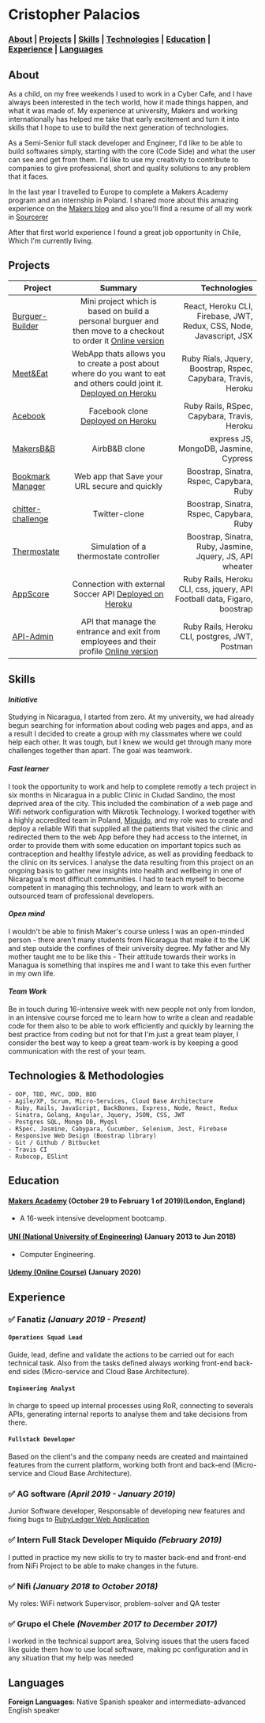 # Cristopher Palacios

### [About](#About) | [Projects](#Projects) | [Skills](#Skills) | [Technologies](#Technologies) | [Education](#Education) | [Experience](#Experience) | [Languages](#Languages)
<!-- A sentence about who and what you are. Then a sentence about what you've achieved. And then a sentence about what you're looking for: what you would ideally be doing, with whom and in what environment. -->

## About

As a child, on my free weekends I used to work in a Cyber Cafe, and I have always been interested in the tech world, how it made things happen, and what it was made of. My experience at university, Makers and working internationally has helped me take that early excitement and turn it into skills that I hope to use to build the next generation of technologies.

As a Semi-Senior full stack developer and Engineer, I'd like to be able to build softwares simply, starting with the core (Code Side) and what the user can see and get from them. I'd like to use my creativity to contribute to companies to give professional, short and quality solutions to any problem that it faces.

In the last year I travelled to Europe to complete a Makers Academy program and an internship in Poland. I shared more about this amazing experience on the [Makers blog](https://blog.makersacademy.com/the-chapter-after-nicaragua-1b470effe2b9) and also you'll find a resume of all my work in [Sourcerer](https://sourcerer.io/criszelaya24)

After that first world experience I found a great job opportunity in Chile, Which I'm currently living.

## Projects

| Project        | Summary           | Technologies  |
| ------------- |:-------------:| -----:|
| [Burguer-Builder](https://github.com/criszelaya24/burger-builder)| Mini project which is based on build a personal burguer and then move to a checkout to order it [Online version](https://burguer-builder-app.herokuapp.com/) | React, Heroku CLI, Firebase, JWT, Redux, CSS, Node, Javascript, JSX |
| [Meet&Eat](https://github.com/criszelaya24/Meet-and-Eat) | WebApp thats allows you to create a post about where do you want to eat and others could joint it. [Deployed on Heroku](https://meet-andeat.herokuapp.com) | Ruby Rials, Jquery, Boostrap, Rspec, Capybara, Travis, Heroku |
| [Acebook](https://github.com/criszelaya24/acebook) | Facebook clone [Deployed on Heroku](https://aqueous-wave-77193.herokuapp.com) | Ruby Rails, RSpec, Capybara, Travis, Heroku |
| [MakersB&B](https://github.com/criszelaya24/makersbandb) | AirbB&B clone | express JS, MongoDB, Jasmine, Cypress |
| [Bookmark Manager](https://github.com/criszelaya24/bookmarks_manager) | Web app that Save your URL secure and quickly | Boostrap, Sinatra, Rspec, Capybara, Ruby |
| [chitter-challenge](https://github.com/criszelaya24/chitter-challenge) | Twitter-clone | Boostrap, Sinatra, Rspec, Capybara, Ruby |
| [Thermostate](https://github.com/criszelaya24/thermostate) | Simulation of a thermostate controller | Boostrap, Sinatra, Ruby, Jasmine, Jquery, JS, API wheater |
| [AppScore](https://github.com/criszelaya24/AppScore) | Connection with external Soccer API [Deployed on Heroku](https://appscore.herokuapp.com) | Ruby Rails, Heroku CLI, css, jquery, API Football data, Figaro, boostrap|
| [API-Admin](https://github.com/criszelaya24/admin-api)| API that manage the entrance and exit from employees and their profile [Online version](https://admin-runa-hr-api.herokuapp.com/app/v1) | Ruby Rails, Heroku CLI, postgres, JWT, Postman |

## Skills

#### ***Initiative***
<!-- Descriptive paragraph of how capable you are at this skill and, if relevant, how it has developed.

- Experience
- Achievements
- Evidence -->

Studying in Nicaragua, I started from zero. At my university, we had already begun searching for information about coding web pages and apps, and as a result I decided to create a group with my classmates where we could help each other. It was tough, but I knew we would get through many more challenges together than apart. The goal was teamwork. 

#### ***Fast learner***
<!-- Descriptive paragraph of how capable you are at this skill and, if relevant, how it has developed.

- I achieved A during my work at B (job, or otherwise)
- I contributed to the growth of X while doing Y (job, or otherwise)
- I built this, made this, broke this, fixed this, etc.
- A link to some on-line evidence (blogs, videos, articles, etc.) -->
I took the opportunity to work and help to complete remotly a tech project in six months in Nicaragua in a public Clinic in Ciudad Sandino, the most deprived area of the city. This included the combination of a web page and Wifi network configuration with Mikrotik Technology. I worked together with a highly accredited team in Poland, [Miquido](https://www.miquido.com), and my role was to create and deploy a reliable Wifi that supplied all the patients that visited the clinic and redirected them to the web App before they had access to the internet, in order to provide them with some education on important topics such as contraception and healthy lifestyle advice, as well as providing feedback to the clinic on its services. I analyse the data resulting from this project on an ongoing basis to gather new insights into health and wellbeing in one of Nicaragua's most difficult communities. I had to teach myself to become competent in managing this technology, and learn to work with an outsourced team of professional developers.

#### ***Open mind***

I wouldn't be able to finish Maker's course unless I was an open-minded person - there aren't many students from Nicaragua that make it to the UK and step outside the confines of their university degree. My father and My mother taught me to be like this - Their attitude towards their works in Managua is something that inspires me and I want to take this even further in my own life.

#### ***Team Work***

Be in touch during 16-intensive week with new people not only from london, in an intensive course forced me to learn how to write a clean and readable code for them also to be able to work efficiently and quickly by learning the best practice from coding but not for that I'm just a great team player, I consider the best way to keep a great team-work is by keeping a good communication with the rest of your team. 

## Technologies & Methodologies

```
- OOP, TDD, MVC, DDD, BDD
- Agile/XP, Scrum, Micro-Services, Cloud Base Architecture
- Ruby, Rails, JavaScript, BackBones, Express, Node, React, Redux
- Sinatra, Golang, Angular, Jquery, JSON, CSS, JWT
- Postgres SQL, Mongo DB, Myqsl
- RSpec, Jasmine, Cabypara, Cucumber, Selenium, Jest, Firebase
- Responsive Web Design (Boostrap library)
- Git / Github / Bitbucket
- Travis CI
- Rubocop, ESlint
```

## Education

#### **[Makers Academy](https://makers.tech) (October 29 to February 1 of 2019)(London, England)**
- A 16-week intensive development bootcamp.

#### **[UNI (National University of Engineering)](https://www.uni.edu.ni) (January 2013 to Jun 2018)**
- Computer Engineering.

#### **[Udemy (Online Course)](https://www.udemy.com/) (January 2020)**

## Experience

### ✅ **Fanatiz** *(January 2019 - Present)*

#### ```Operations Squad Lead```

Guide, lead, define and validate the actions to be carried out for each technical task. Also from the tasks defined always working front-end back-end sides (Micro-service and Cloud Base Architecture).

#### ```Engineering Analyst```

In charge to speed up internal processes using RoR, connecting to
severals APIs, generating internal reports to analyse them and take
decisions from there.

#### ```Fullstack Developer```

Based on the client's and the company needs are created and
maintained features from the current platform, working both front
and back-end (Micro-service and Cloud Base Architecture).

### ✅ **AG software** *(April 2019 - January 2019)*
Junior Software developer, Responsable of developing new features and fixing bugs to [RubyLedger Web Application](https://www.rubyledger.com)

### ✅ **Intern Full Stack Developer Miquido** *(February 2019)*
I putted in practice my new skills to try to master back-end and front-end from NiFi Project to be able to make changes in the future.

### ✅ **Nifi** *(January 2018 to October 2018)*   
My roles: WiFi network Supervisor, problem-solver and QA tester

### ✅ **Grupo el Chele** *(November 2017 to December 2017)*    
I worked in the technical support area, Solving issues that the users faced like guide them how to use local software, making pc configuration and in any situation that my help was needed  

## Languages

**Foreign Languages:** Native Spanish speaker and intermediate-advanced English speaker

